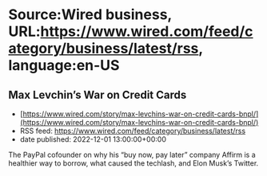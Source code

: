 # Source:Wired business, URL:https://www.wired.com/feed/category/business/latest/rss, language:en-US

## Max Levchin’s War on Credit Cards
 - [https://www.wired.com/story/max-levchins-war-on-credit-cards-bnpl/](https://www.wired.com/story/max-levchins-war-on-credit-cards-bnpl/)
 - RSS feed: https://www.wired.com/feed/category/business/latest/rss
 - date published: 2022-12-01 13:00:00+00:00

The PayPal cofounder on why his “buy now, pay later” company Affirm is a healthier way to borrow, what caused the techlash, and Elon Musk’s Twitter.

